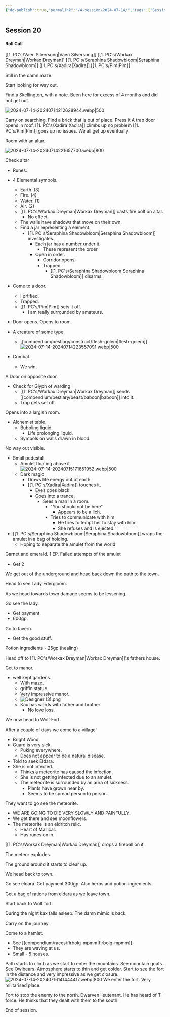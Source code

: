 ```yaml
---
{"dg-publish":true,"permalink":"/4-session/2024-07-14/","tags":["Session_Note"]}
---
```




## Session 20

#### Roll Call

[[1. PC's/Vaen Silversong\|Vaen Silversong]]
[[1. PC's/Workax Dreyman\|Workax Dreyman]]
[[1. PC's/Seraphina Shadowbloom\|Seraphina Shadowbloom]]
[[1. PC's/Xadira\|Xadira]]
[[1. PC's/Pim\|Pim]] 

Still in the damn maze.

Start looking for way out.

Find a Skellington, with a note.  Been here for excess of 4 months and did not get out.

![2024-07-14-20240714212628944.webp|500](/img/user/z_Attachments/2024-07-14-20240714212628944.webp)

Carry on searching.  Find a brick that is out of place.
Press it 
A trap door opens in roof.
[[1. PC's/Xadira\|Xadira]] climbs up no problem
[[1. PC's/Pim\|Pim]] goes up no issues.
We all get up eventually.

Room with an altar.

![2024-07-14-20240714221657700.webp|800](/img/user/z_Attachments/2024-07-14-20240714221657700.webp)

Check altar
- Runes.
- 4 Elemental symbols.
	- Earth. (3)
	- Fire. (4)
	- Water. (1)
	- Air. (2)
	- [[1. PC's/Workax Dreyman\|Workax Dreyman]] casts fire bolt on altar.
		- No effect.
	- The walls have shadows that move on their own.
	- Find a jar representing a element.
		- [[1. PC's/Seraphina Shadowbloom\|Seraphina Shadowbloom]] investigates.
			- Each jar has a number under it.
				- These represent the order.
			- Open in order.
				- Corridor opens.
				- Trapped.
					- [[1. PC's/Seraphina Shadowbloom\|Seraphina Shadowbloom]] disarms.
- Come to a door.
	- Fortified.
	- Trapped.
	- [[1. PC's/Pim\|Pim]] sets it off.
		- I am really surrounded by amateurs.
- Door opens.
Opens to room.
- A creature of some type.
	- [[compendium/bestiary/construct/flesh-golem\|flesh-golem]]
![2024-07-14-20240714223557091.webp|500](/img/user/z_Attachments/2024-07-14-20240714223557091.webp)

- Combat.
	- We win.

A Door on opposite door.
- Check for Glyph of warding.
	- [[1. PC's/Workax Dreyman\|Workax Dreyman]] sends [[compendium/bestiary/beast/baboon\|baboon]] into it.
	- Trap gets set off.

Opens into a largish room.
- Alchemist table.
	- Bubbling liquid.
		- Life prolonging liquid.
	- Symbols on walls drawn in blood.

No way out visible.
- Small pedestal
	- Amulet floating above it.
![2024-07-14-20240715171651952.webp|500](/img/user/z_Attachments/2024-07-14-20240715171651952.webp)
	- Dark magic.
		- Draws life energy out of earth.
		- [[1. PC's/Xadira\|Xadira]] touches it.
			- Eyes goes black.
			- Goes into a trance.
				- Sees a man in a room.
					- "You should not be here"
						- Appears to be a lich.
					- Tries to communicate with him.
						- He tries to tempt her to stay with him.
						- She refuses and is ejected.
- [[1. PC's/Seraphina Shadowbloom\|Seraphina Shadowbloom]] wraps the amulet in a bag of holding.
	- Hoping to separate the amulet from the world

Garnet and emerald.
1 EP.
Failed attempts of the amulet 
- Get 2

We get out of the underground and head back down the path to the town.

Head to see Lady Edergloom.

As we head towards town damage seems to be lessening.

Go see the lady.
- Get payment.
- 600gp.

Go to tavern.
- Get the good stuff.

Potion ingredients - 25gp (healing)

Head off to [[1. PC's/Workax Dreyman\|Workax Dreyman]]'s fathers house.

Get to manor.
- well kept gardens.
	- With maze.
	- griffin statue.
	- Very impressive manor.
	- ![Designer (3).png](/img/user/Designer%20(3).png)
	- Kax has words with father and brother.
		- No love loss.


We now head to Wolf Fort.

After a couple of days we come to a village'
- Bright Wood.
- Guard is very sick.
	- Puking everywhere.
	- Does not appear to be a natural disease.
- Told to seek Eldara.
- She is not infected.
	- Thinks a meteorite has caused the infection.
	- She is not getting infected due to an amulet.
	- The meteorite is surrounded by an aura of sickness.
		- Plants have grown near by.
		- Seems to be spread person to person.

They want to go see the meteorite.
- WE ARE GOING TO DIE VERY SLOWLY AND PAINFULLY.
- We get there and see moonflowers.
- The meteorite is an eldritch relic.
	- Heart of Mallicar.
	- Has runes on in.

[[1. PC's/Workax Dreyman\|Workax Dreyman]] drops a fireball on it.

The meteor explodes.

The ground around it starts to clear up.

We head back to town.

Go see eldara.
Get payment 300gp.
Also herbs and potion ingredients.

Get a bag of rations from eldara as we leave town.

Start back to Wolf fort.

During the night kax falls asleep.  The damn mimic is back. 

Carry on the journey.

Come to a hamlet.
- See [[compendium/races/firbolg-mpmm\|firbolg-mpmm]].
- They are waving at us.
- Small - 5 houses.

Path starts to climb as we start to enter the mountains.
See mountain goats.
See Owlbears.
Atmosphere starts to thin and get colder.
Start to see the fort in the distance and very impressive as we get closure.
![2024-07-14-20240716141444417.webp|800](/img/user/z_Attachments/2024-07-14-20240716141444417.webp)
We enter the fort.
Very militarised place.

Fort to stop the enemy to the north.
Dwarven lieutenant.
He has heard of T-force.
He thinks that they dealt with them to the south.

End of session.
